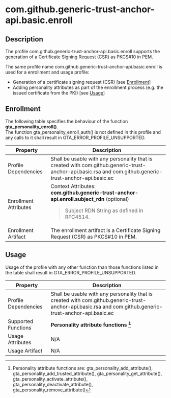 # com.github.generic-trust-anchor-api.basic.enroll

## Description
The profile com.github.generic-trust-anchor-api.basic.enroll supports the generation of a Certificate Signing Request (CSR) as PKCS#10 in PEM.

The same profile name com.github.generic-trust-anchor-api.basic.enroll is used for a enrollment and usage profile:
- Generation of a certificate signing request (CSR) [see [Enrollment](#enrollment)]
- Adding personality attributes as part of the enrollment process (e.g. the issued certificate from the PKI) [see [Usage](#usage)]

## Enrollment
The following table specifies the behaviour of the function **gta_personality_enroll()**. <br>The function gta_personality_enroll_auth() is not defined in this profile and any calls to it shall result in GTA_ERROR_PROFILE_UNSUPPORTED.

| **Property** | **Description** |
| ------------ | ----------------|
| Profile Dependencies | Shall be usable with any personality that is created with com.github.generic-trust-anchor-api.basic.rsa and com.github.generic-trust-anchor-api.basic.ec |
| Enrollment Attributes | Context Attributes:<br>**com.github.generic-trust-anchor-api.enroll.subject_rdn** (optional)<br><blockquote>Subject RDN String  as defined in RFC4514.</blockquote> |
| Enrollment Artifact | The enrollment artifact is a Certificate Signing Request (CSR) as PKCS#10 in PEM. |

## Usage
Usage of the profile with any other function than those functions listed in the table shall result in GTA_ERROR_PROFILE_UNSUPPORTED.

| **Property** | **Description** |
| ------------ | ----------------|
| Profile Dependencies | Shall be usable with any personality that is created with com.github.generic-trust-anchor-api.basic.rsa and com.github.generic-trust-anchor-api.basic.ec |
| Supported Functions | **Personality attribute functions [^1]** |
| Usage Attributes | N/A |
| Usage Artifact | N/A |

[^1]: Personality attribute functions are: gta_personality_add_attribute(), gta_personality_add_trusted_attribute(), gta_personality_get_attribute(), gta_personality_activate_attribute(), gta_personality_deactivate_attribute(), gta_personality_remove_attribute()
